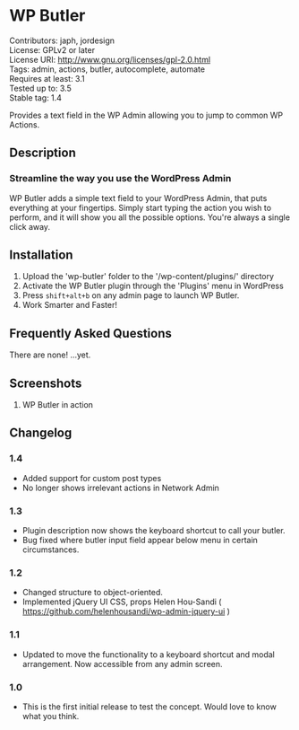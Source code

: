 # WP Butler
Contributors: japh, jordesign  
License: GPLv2 or later  
License URI: http://www.gnu.org/licenses/gpl-2.0.html  
Tags: admin, actions, butler, autocomplete, automate  
Requires at least: 3.1  
Tested up to: 3.5  
Stable tag: 1.4

Provides a text field in the WP Admin allowing you to jump to common WP Actions.

## Description

### Streamline the way you use the WordPress Admin

WP Butler adds a simple text field to your WordPress Admin, that puts everything at your fingertips. Simply start typing the action you wish to perform, and it will show you all the possible options. You're always a single click away.

## Installation

1. Upload the 'wp-butler' folder to the '/wp-content/plugins/' directory
2. Activate the WP Butler plugin through the 'Plugins' menu in WordPress
3. Press `shift+alt+b` on any admin page to launch WP Butler.
4. Work Smarter and Faster!

## Frequently Asked Questions

There are none! ...yet.

## Screenshots

1. WP Butler in action

## Changelog

### 1.4

* Added support for custom post types
* No longer shows irrelevant actions in Network Admin

### 1.3

* Plugin description now shows the keyboard shortcut to call your butler.
* Bug fixed where butler input field appear below menu in certain circumstances.

### 1.2

* Changed structure to object-oriented.
* Implemented jQuery UI CSS, props Helen Hou-Sandi ( https://github.com/helenhousandi/wp-admin-jquery-ui )

### 1.1

* Updated to move the functionality to a keyboard shortcut and modal arrangement. Now accessible from any admin screen.

### 1.0

* This is the first initial release to test the concept. Would love to know what you think.
